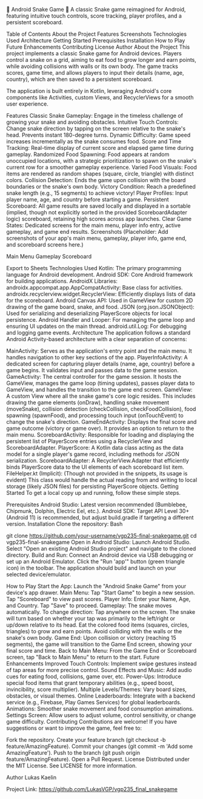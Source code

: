 
🐍 Android Snake Game 🍎
A classic Snake game reimagined for Android, featuring intuitive touch controls, score tracking, player profiles, and a persistent scoreboard.

Table of Contents
About the Project
Features
Screenshots
Technologies Used
Architecture
Getting Started
Prerequisites
Installation
How to Play
Future Enhancements
Contributing
License
Author
About the Project
This project implements a classic Snake game for Android devices. Players control a snake on a grid, aiming to eat food to grow longer and earn points, while avoiding collisions with walls or its own body. The game tracks scores, game time, and allows players to input their details (name, age, country), which are then saved to a persistent scoreboard.

The application is built entirely in Kotlin, leveraging Android's core components like Activities, custom Views, and RecyclerViews for a smooth user experience.

Features
Classic Snake Gameplay: Engage in the timeless challenge of growing your snake and avoiding obstacles.
Intuitive Touch Controls: Change snake direction by tapping on the screen relative to the snake's head. Prevents instant 180-degree turns.
Dynamic Difficulty: Game speed increases incrementally as the snake consumes food.
Score and Time Tracking: Real-time display of current score and elapsed game time during gameplay.
Randomized Food Spawning: Food appears at random unoccupied locations, with a strategic prioritization to spawn on the snake's current row for a smoother gameplay experience.
Varied Food Visuals: Food items are rendered as random shapes (square, circle, triangle) with distinct colors.
Collision Detection: Ends the game upon collision with the board boundaries or the snake's own body.
Victory Condition: Reach a predefined snake length (e.g., 15 segments) to achieve victory!
Player Profiles: Input player name, age, and country before starting a game.
Persistent Scoreboard: All game results are saved locally and displayed in a sortable (implied, though not explicitly sorted in the provided ScoreboardAdapter logic) scoreboard, retaining high scores across app launches.
Clear Game States: Dedicated screens for the main menu, player info entry, active gameplay, and game end results.
Screenshots
(Placeholder: Add screenshots of your app's main menu, gameplay, player info, game end, and scoreboard screens here.)

Main Menu	Gameplay	Scoreboard

Export to Sheets
Technologies Used
Kotlin: The primary programming language for Android development.
Android SDK: Core Android framework for building applications.
AndroidX Libraries:
androidx.appcompat.app.AppCompatActivity: Base class for activities.
androidx.recyclerview.widget.RecyclerView: Efficiently displays lists of data for the scoreboard.
Android Canvas API: Used in GameView for custom 2D drawing of the game board, snake, and food.
JSON (org.json.JSONObject): Used for serializing and deserializing PlayerScore objects for local persistence.
Android Handler and Looper: For managing the game loop and ensuring UI updates on the main thread.
android.util.Log: For debugging and logging game events.
Architecture
The application follows a standard Android Activity-based architecture with a clear separation of concerns:

MainActivity: Serves as the application's entry point and the main menu. It handles navigation to other key sections of the app.
PlayerInfoActivity: A dedicated screen for capturing player details (name, age, country) before a game begins. It validates input and passes data to the game session.
GameActivity: The central controller for the game session. It hosts the GameView, manages the game loop (timing updates), passes player data to GameView, and handles the transition to the game end screen.
GameView: A custom View where all the snake game's core logic resides. This includes drawing the game elements (onDraw), handling snake movement (moveSnake), collision detection (checkCollision, checkFoodCollision), food spawning (spawnFood), and processing touch input (onTouchEvent) to change the snake's direction.
GameEndActivity: Displays the final score and game outcome (victory or game over). It provides an option to return to the main menu.
ScoreboardActivity: Responsible for loading and displaying the persistent list of PlayerScore entries using a RecyclerView and ScoreboardAdapter.
PlayerScore: A Kotlin data class acting as the data model for a single player's game record, including methods for JSON serialization.
ScoreboardAdapter: A RecyclerView.Adapter that efficiently binds PlayerScore data to the UI elements of each scoreboard list item.
FileHelper.kt (Implicit): (Though not provided in the snippets, its usage is evident) This class would handle the actual reading from and writing to local storage (likely JSON files) for persisting PlayerScore objects.
Getting Started
To get a local copy up and running, follow these simple steps.

Prerequisites
Android Studio: Latest version recommended (Bumblebee, Chipmunk, Dolphin, Electric Eel, etc.).
Android SDK: Target API Level 30+ (Android 11) is recommended, but adjust build.gradle if targeting a different version.
Installation
Clone the repository:
Bash

git clone https://github.com/your-username/vgp235-final-snakegame.git
cd vgp235-final-snakegame
Open in Android Studio:
Launch Android Studio.
Select "Open an existing Android Studio project" and navigate to the cloned directory.
Build and Run:
Connect an Android device via USB debugging or set up an Android Emulator.
Click the "Run 'app'" button (green triangle icon) in the toolbar.
The application should build and launch on your selected device/emulator.

How to Play
Start the App: Launch the "Android Snake Game" from your device's app drawer.
Main Menu:
Tap "Start Game" to begin a new session.
Tap "Scoreboard" to view past scores.
Player Info: Enter your Name, Age, and Country. Tap "Save" to proceed.
Gameplay:
The snake moves automatically.
To change direction: Tap anywhere on the screen. The snake will turn based on whether your tap was primarily to the left/right or up/down relative to its head.
Eat the colored food items (squares, circles, triangles) to grow and earn points.
Avoid colliding with the walls or the snake's own body.
Game End: Upon collision or victory (reaching 15 segments), the game will transition to the Game End screen, showing your final score and time.
Back to Main Menu: From the Game End or Scoreboard screen, tap "Back to Main Menu" to return to the start.
Future Enhancements
Improved Touch Controls: Implement swipe gestures instead of tap areas for more precise control.
Sound Effects and Music: Add audio cues for eating food, collisions, game over, etc.
Power-Ups: Introduce special food items that grant temporary abilities (e.g., speed boost, invincibility, score multiplier).
Multiple Levels/Themes: Vary board sizes, obstacles, or visual themes.
Online Leaderboards: Integrate with a backend service (e.g., Firebase, Play Games Services) for global leaderboards.
Animations: Smoother snake movement and food consumption animations.
Settings Screen: Allow users to adjust volume, control sensitivity, or change game difficulty.
Contributing
Contributions are welcome! If you have suggestions or want to improve the game, feel free to:

Fork the repository.
Create your feature branch (git checkout -b feature/AmazingFeature).
Commit your changes (git commit -m 'Add some AmazingFeature').
Push to the branch (git push origin feature/AmazingFeature).
Open a Pull Request.
License
Distributed under the MIT License. See LICENSE for more information.

Author
Lukas Kaelin


Project Link: https://github.com/LukasVGP/vgp235_final_snakegame

